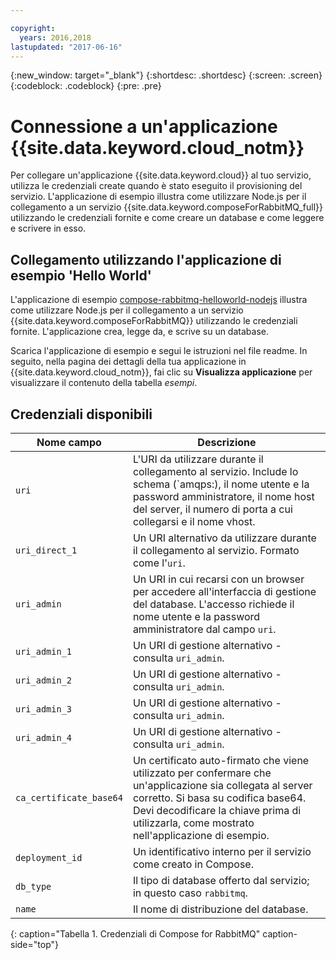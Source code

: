 ```yaml
---

copyright:
  years: 2016,2018
lastupdated: "2017-06-16"
---
```


{:new_window: target="_blank"}
{:shortdesc: .shortdesc}
{:screen: .screen}
{:codeblock: .codeblock}
{:pre: .pre}

# Connessione a un'applicazione {{site.data.keyword.cloud_notm}}

Per collegare un'applicazione {{site.data.keyword.cloud}} al tuo servizio, utilizza le credenziali create quando è stato eseguito il provisioning del servizio. L'applicazione di esempio illustra come utilizzare Node.js per il collegamento a un servizio {{site.data.keyword.composeForRabbitMQ_full}} utilizzando le credenziali fornite e come creare un database e come leggere e scrivere in esso.

## Collegamento utilizzando l'applicazione di esempio 'Hello World'

L'applicazione di esempio [compose-rabbitmq-helloworld-nodejs](https://github.com/IBM-Bluemix/compose-rabbitmq-helloworld-nodejs) illustra come utilizzare Node.js per il collegamento a un servizio {{site.data.keyword.composeForRabbitMQ}} utilizzando le credenziali fornite. L'applicazione crea, legge da, e scrive su un database.

Scarica l'applicazione di esempio e segui le istruzioni nel file readme. In seguito, nella pagina dei dettagli della tua applicazione in {{site.data.keyword.cloud_notm}}, fai clic su **Visualizza applicazione** per visualizzare il contenuto della tabella *esempi*.

## Credenziali disponibili

Nome campo|Descrizione
----------|-----------
`uri`|L'URI da utilizzare durante il collegamento al servizio. Include lo schema (`amqps:), il nome utente e la password amministratore, il nome host del server, il numero di porta a cui collegarsi e il nome vhost.
`uri_direct_1`|Un URI alternativo da utilizzare durante il collegamento al servizio. Formato come l'`uri`.
`uri_admin`|Un URI in cui recarsi con un browser per accedere all'interfaccia di gestione del database. L'accesso richiede il nome utente e la password amministratore dal campo `uri`.
`uri_admin_1`|Un URI di gestione alternativo - consulta `uri_admin`.
`uri_admin_2`|Un URI di gestione alternativo - consulta `uri_admin`.
`uri_admin_3`|Un URI di gestione alternativo - consulta `uri_admin`.
`uri_admin_4`|Un URI di gestione alternativo - consulta `uri_admin`.
`ca_certificate_base64`|Un certificato auto-firmato che viene utilizzato per confermare che un'applicazione sia collegata al server corretto. Si basa su codifica base64. Devi decodificare la chiave prima di utilizzarla, come mostrato nell'applicazione di esempio.
`deployment_id`|Un identificativo interno per il servizio come creato in Compose.
`db_type`|Il tipo di database offerto dal servizio; in questo caso `rabbitmq`.
`name`|Il nome di distribuzione del database.
{: caption="Tabella 1. Credenziali di Compose for RabbitMQ" caption-side="top"}
